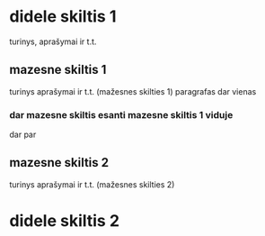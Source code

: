 # didele skiltis 1
turinys, aprašymai ir t.t.
## mazesne skiltis 1
turinys aprašymai ir t.t. (mažesnes skilties 1)
paragrafas dar vienas
### dar mazesne skiltis esanti mazesne skiltis 1 viduje
dar par
## mazesne skiltis 2
turinys aprašymai ir t.t. (mažesnes skilties 2)

# didele skiltis 2